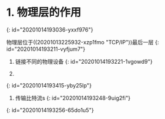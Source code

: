 # 1. 物理层的作用
{: id="20201014193036-yxxf976"}

物理层位于((20201013225932-xzp1fmo "TCP/IP"))最后一层
{: id="20201014193211-vyfjum7"}

1. 链接不同的物理设备
{: id="20201014193221-1vgowd9"}

1.
{: id="20201014193415-yby25lp"}


1. 传输比特流s
{: id="20201014193248-9uig2fi"}

{: id="20201014193256-65do1u5"}

